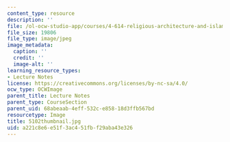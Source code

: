 ```yaml
---
content_type: resource
description: ''
file: /ol-ocw-studio-app/courses/4-614-religious-architecture-and-islamic-cultures-fall-2002/a221c8e6e51f3ac451fbf29aba43e326_5102thumbnail.jpg
file_size: 19806
file_type: image/jpeg
image_metadata:
  caption: ''
  credit: ''
  image-alt: ''
learning_resource_types:
- Lecture Notes
license: https://creativecommons.org/licenses/by-nc-sa/4.0/
ocw_type: OCWImage
parent_title: Lecture Notes
parent_type: CourseSection
parent_uid: 68abeaab-4eff-532c-e858-18d3ffb567bd
resourcetype: Image
title: 5102thumbnail.jpg
uid: a221c8e6-e51f-3ac4-51fb-f29aba43e326
---
```

